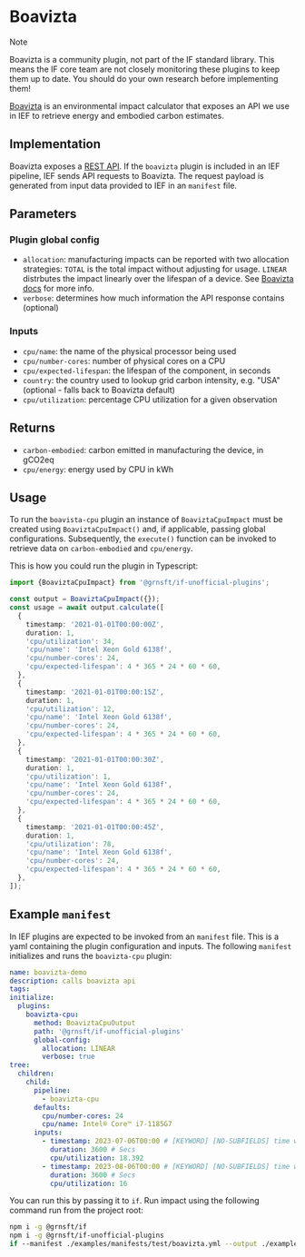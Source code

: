 # Boavizta

> [!NOTE]
> Boavizta is a community plugin, not part of the IF standard library. This means the IF core team are not closely monitoring these plugins to keep them up to date. You should do your own research before implementing them!

[Boavizta](https://boavizta.org/) is an environmental impact calculator that exposes an API we use in IEF to retrieve energy and embodied carbon estimates.

## Implementation

Boavizta exposes a [REST API](https://doc.api.boavizta.org/). If the `boavizta` plugin is included in an IEF pipeline, IEF sends API requests to Boavizta. The request payload is generated from input data provided to IEF in an `manifest` file.

## Parameters

### Plugin global config

- `allocation`: manufacturing impacts can be reported with two allocation strategies: `TOTAL` is the total impact without adjusting for usage. `LINEAR` distrbutes the impact linearly over the lifespan of a device. See [Boavizta docs](https://doc.api.boavizta.org/Explanations/manufacture_methodology/#hover-a-specific-duration-allocation-linear) for more info.
- `verbose`: determines how much information the API response contains (optional)

### Inputs

- `cpu/name`: the name of the physical processor being used
- `cpu/number-cores`: number of physical cores on a CPU
- `cpu/expected-lifespan`: the lifespan of the component, in seconds
- `country`: the country used to lookup grid carbon intensity, e.g. "USA" (optional - falls back to Boavizta default)
- `cpu/utilization`: percentage CPU utilization for a given observation

## Returns

- `carbon-embodied`: carbon emitted in manufacturing the device, in gCO2eq
- `cpu/energy`: energy used by CPU in kWh

## Usage

To run the `boavista-cpu` plugin an instance of `BoaviztaCpuImpact` must be created using `BoaviztaCpuImpact()` and, if applicable, passing global configurations. Subsequently, the `execute()` function can be invoked to retrieve data on `carbon-embodied` and `cpu/energy`.

This is how you could run the plugin in Typescript:

```typescript
import {BoaviztaCpuImpact} from '@grnsft/if-unofficial-plugins';

const output = BoaviztaCpuImpact({});
const usage = await output.calculate([
  {
    timestamp: '2021-01-01T00:00:00Z',
    duration: 1,
    'cpu/utilization': 34,
    'cpu/name': 'Intel Xeon Gold 6138f',
    'cpu/number-cores': 24,
    'cpu/expected-lifespan': 4 * 365 * 24 * 60 * 60,
  },
  {
    timestamp: '2021-01-01T00:00:15Z',
    duration: 1,
    'cpu/utilization': 12,
    'cpu/name': 'Intel Xeon Gold 6138f',
    'cpu/number-cores': 24,
    'cpu/expected-lifespan': 4 * 365 * 24 * 60 * 60,
  },
  {
    timestamp: '2021-01-01T00:00:30Z',
    duration: 1,
    'cpu/utilization': 1,
    'cpu/name': 'Intel Xeon Gold 6138f',
    'cpu/number-cores': 24,
    'cpu/expected-lifespan': 4 * 365 * 24 * 60 * 60,
  },
  {
    timestamp: '2021-01-01T00:00:45Z',
    duration: 1,
    'cpu/utilization': 78,
    'cpu/name': 'Intel Xeon Gold 6138f',
    'cpu/number-cores': 24,
    'cpu/expected-lifespan': 4 * 365 * 24 * 60 * 60,
  },
]);
```

## Example `manifest`

In IEF plugins are expected to be invoked from an `manifest` file. This is a yaml containing the plugin configuration and inputs. The following `manifest` initializes and runs the `boavizta-cpu` plugin:

```yaml
name: boavizta-demo
description: calls boavizta api
tags:
initialize:
  plugins:
    boavizta-cpu:
      method: BoaviztaCpuOutput
      path: '@grnsft/if-unofficial-plugins'
      global-config:
        allocation: LINEAR
        verbose: true
tree:
  children:
    child:
      pipeline:
        - boavizta-cpu
      defaults:
        cpu/number-cores: 24
        cpu/name: Intel® Core™ i7-1185G7
      inputs:
        - timestamp: 2023-07-06T00:00 # [KEYWORD] [NO-SUBFIELDS] time when measurement occurred
          duration: 3600 # Secs
          cpu/utilization: 18.392
        - timestamp: 2023-08-06T00:00 # [KEYWORD] [NO-SUBFIELDS] time when measurement occurred
          duration: 3600 # Secs
          cpu/utilization: 16
```

You can run this by passing it to `if`. Run impact using the following command run from the project root:

```sh
npm i -g @grnsft/if
npm i -g @grnsft/if-unofficial-plugins
if --manifest ./examples/manifests/test/boavizta.yml --output ./examples/outputs/boavizta.yml
```
